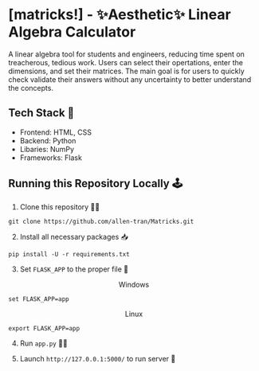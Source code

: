 # [matricks!] - ✨Aesthetic✨ Linear Algebra Calculator
A linear algebra tool for students and engineers, reducing time spent on treacherous, tedious work. Users can select their opertations, enter the dimensions, and set their matrices. The main goal is for users to quickly check validate their answers without any uncertainty to better understand the concepts. 

## Tech Stack 💼
- Frontend: HTML, CSS
- Backend: Python
- Libaries: NumPy
- Frameworks: Flask

## Running this Repository Locally 🕹
1. Clone this repository 👯‍♂️

```
git clone https://github.com/allen-tran/Matricks.git
```

2. Install all necessary packages 📥
```
pip install -U -r requirements.txt
```
3. Set ```FLASK_APP``` to the proper file 🔑

<p align="center"> Windows</p>

```
set FLASK_APP=app
```

<p align="center"> Linux</p>

```
export FLASK_APP=app
```

4. Run ```app.py``` 🏃‍♂️

5. Launch ```http://127.0.0.1:5000/``` to run server 🚀
